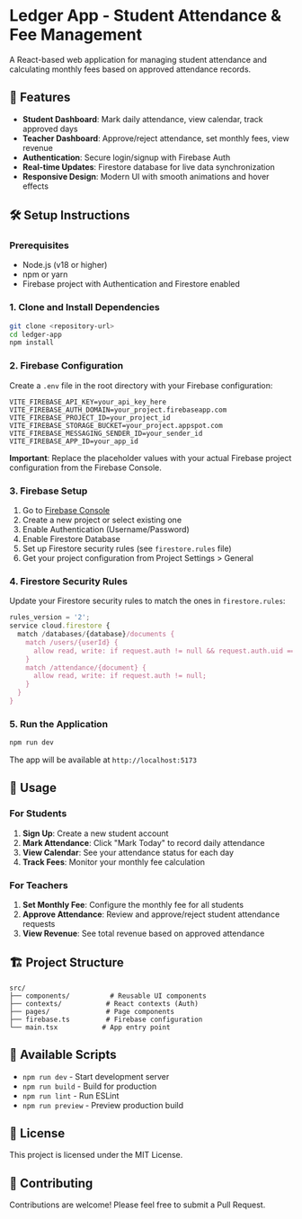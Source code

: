 # Ledger App - Student Attendance & Fee Management

A React-based web application for managing student attendance and calculating monthly fees based on approved attendance records.

## 🚀 Features

- **Student Dashboard**: Mark daily attendance, view calendar, track approved days
- **Teacher Dashboard**: Approve/reject attendance, set monthly fees, view revenue
- **Authentication**: Secure login/signup with Firebase Auth
- **Real-time Updates**: Firestore database for live data synchronization
- **Responsive Design**: Modern UI with smooth animations and hover effects

## 🛠️ Setup Instructions

### Prerequisites

- Node.js (v18 or higher)
- npm or yarn
- Firebase project with Authentication and Firestore enabled

### 1. Clone and Install Dependencies

```bash
git clone <repository-url>
cd ledger-app
npm install
```

### 2. Firebase Configuration

Create a `.env` file in the root directory with your Firebase configuration:

```env
VITE_FIREBASE_API_KEY=your_api_key_here
VITE_FIREBASE_AUTH_DOMAIN=your_project.firebaseapp.com
VITE_FIREBASE_PROJECT_ID=your_project_id
VITE_FIREBASE_STORAGE_BUCKET=your_project.appspot.com
VITE_FIREBASE_MESSAGING_SENDER_ID=your_sender_id
VITE_FIREBASE_APP_ID=your_app_id
```

**Important**: Replace the placeholder values with your actual Firebase project configuration from the Firebase Console.

### 3. Firebase Setup

1. Go to [Firebase Console](https://console.firebase.google.com/)
2. Create a new project or select existing one
3. Enable Authentication (Username/Password)
4. Enable Firestore Database
5. Set up Firestore security rules (see `firestore.rules` file)
6. Get your project configuration from Project Settings > General

### 4. Firestore Security Rules

Update your Firestore security rules to match the ones in `firestore.rules`:

```javascript
rules_version = '2';
service cloud.firestore {
  match /databases/{database}/documents {
    match /users/{userId} {
      allow read, write: if request.auth != null && request.auth.uid == userId;
    }
    match /attendance/{document} {
      allow read, write: if request.auth != null;
    }
  }
}
```

### 5. Run the Application

```bash
npm run dev
```

The app will be available at `http://localhost:5173`

## 📱 Usage

### For Students

1. **Sign Up**: Create a new student account
2. **Mark Attendance**: Click "Mark Today" to record daily attendance
3. **View Calendar**: See your attendance status for each day
4. **Track Fees**: Monitor your monthly fee calculation

### For Teachers

1. **Set Monthly Fee**: Configure the monthly fee for all students
2. **Approve Attendance**: Review and approve/reject student attendance requests
3. **View Revenue**: See total revenue based on approved attendance

## 🏗️ Project Structure

```
src/
├── components/          # Reusable UI components
├── contexts/           # React contexts (Auth)
├── pages/              # Page components
├── firebase.ts         # Firebase configuration
└── main.tsx           # App entry point
```

## 🔧 Available Scripts

- `npm run dev` - Start development server
- `npm run build` - Build for production
- `npm run lint` - Run ESLint
- `npm run preview` - Preview production build


## 📄 License

This project is licensed under the MIT License.

## 🤝 Contributing

Contributions are welcome! Please feel free to submit a Pull Request.
